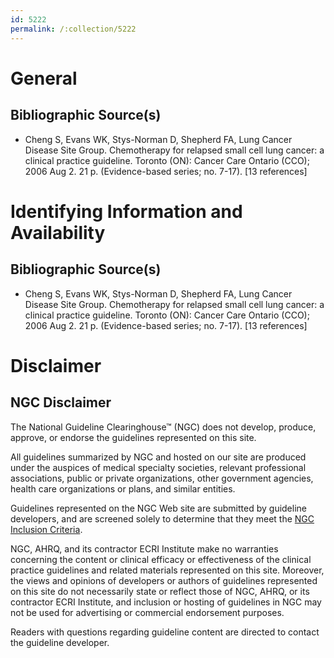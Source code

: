 ```yaml
---
id: 5222
permalink: /:collection/5222
---
```


# General

## Bibliographic Source(s)

- Cheng S, Evans WK, Stys-Norman D, Shepherd FA, Lung Cancer Disease Site Group. Chemotherapy for relapsed small cell lung cancer: a clinical practice guideline. Toronto (ON): Cancer Care Ontario (CCO); 2006 Aug 2. 21 p. (Evidence-based series; no. 7-17). [13 references]

# Identifying Information and Availability

## Bibliographic Source(s)

- Cheng S, Evans WK, Stys-Norman D, Shepherd FA, Lung Cancer Disease Site Group. Chemotherapy for relapsed small cell lung cancer: a clinical practice guideline. Toronto (ON): Cancer Care Ontario (CCO); 2006 Aug 2. 21 p. (Evidence-based series; no. 7-17). [13 references]

# Disclaimer

## NGC Disclaimer

The National Guideline Clearinghouse™ (NGC) does not develop, produce, approve, or endorse the guidelines represented on this site.

All guidelines summarized by NGC and hosted on our site are produced under the auspices of medical specialty societies, relevant professional associations, public or private organizations, other government agencies, health care organizations or plans, and similar entities.

Guidelines represented on the NGC Web site are submitted by guideline developers, and are screened solely to determine that they meet the [NGC Inclusion Criteria](/help-and-about/summaries/inclusion-criteria).

NGC, AHRQ, and its contractor ECRI Institute make no warranties concerning the content or clinical efficacy or effectiveness of the clinical practice guidelines and related materials represented on this site. Moreover, the views and opinions of developers or authors of guidelines represented on this site do not necessarily state or reflect those of NGC, AHRQ, or its contractor ECRI Institute, and inclusion or hosting of guidelines in NGC may not be used for advertising or commercial endorsement purposes.

Readers with questions regarding guideline content are directed to contact the guideline developer.

